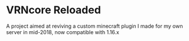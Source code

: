 # VRNcore Reloaded
A project aimed at reviving a custom minecraft plugin I made for my own server in mid-2018, now compatible with 1.16.x
